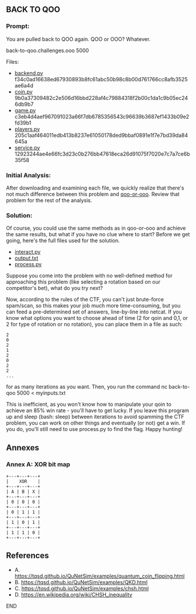 ## BACK TO QOO

### Prompt:
You are pulled back to QOO again. QOO or OOO? Whatever.

back-to-qoo.challenges.ooo 5000

Files:

- [backend.py](https://rbf-shadowhunter.github.io/ctf/2021_DEFCON_QUALS/back-to-qoo/backend.py) f34c0ad16638ed67930893b8fc61abc50b98c8b00d761766cc8afb3525ae6a4d
- [coin.py](https://rbf-shadowhunter.github.io/ctf/2021_DEFCON_QUALS/back-to-qoo/coin.py) 9b0a37309482c2e506d16bbd228af4c79884318f2b00c1da1c9b05ec246db9b7
- [game.py](https://rbf-shadowhunter.github.io/ctf/2021_DEFCON_QUALS/back-to-qoo/game.py) c3eb4d4aef967091023a66f7db6785356543c96639b3687ef1433b09e2fd39b1
- [players.py](https://rbf-shadowhunter.github.io/ctf/2021_DEFCON_QUALS/back-to-qoo/players.py) 205c1aaf464011edb413b8237e61050178ded9bbaf0891e1f7e7bd39da84645a
- [service.py](https://rbf-shadowhunter.github.io/ctf/2021_DEFCON_QUALS/back-to-qoo/service.py) 12923244ae4e66fc3d23c0b276bb47618eca26d91075f7020e7c7a7ce6b35f58

### Initial Analysis:
After downloading and examining each file, we quickly realize that there's not much difference between this problem and [qoo-or-ooo](https://rbf-shadowhunter.github.io/ctf/2021_DEFCON_QUALS/qoo-or-ooo/qoo-or-ooo.html).  Review that problem for the rest of the analysis.

### Solution:
Of course, you could use the same methods as in qoo-or-ooo and achieve the same results, but what if you have no clue where to start?  Before we get going, here's the full files used for the solution.

- [interact.py](https://rbf-shadowhunter.github.io/ctf/2021_DEFCON_QUALS/back-to-qoo/interact.py)
- [output.txt](https://rbf-shadowhunter.github.io/ctf/2021_DEFCON_QUALS/back-to-qoo/output.txt)
- [process.py](https://rbf-shadowhunter.github.io/ctf/2021_DEFCON_QUALS/back-to-qoo/process.py)

Suppose you come into the problem with no well-defined method for approaching this problem (like selecting a rotation based on our competitor's bet), what do you try next?

Now, according to the rules of the CTF, you can't just brute-force spam/scan, so this makes your job much more time-consuming, but you can feed a pre-determined set of answers, line-by-line into netcat.  If you know what options you want to choose ahead of time (2 for qoin and 0,1, or 2 for type of rotation or no rotation), you can place them in a file as such:
```
2
0
2
1
2
0
2
2
...
```
for as many iterations as you want.  Then, you run the command nc back-to-qoo 5000 < myinputs.txt

This is inefficient, as you won't know how to manipulate your qoin to achieve an 85% win rate - you'll have to get lucky.  If you leave this program up and sleep (bash: sleep) between iterations to avoid spamming the CTF problem, you can work on other things and eventually (or not) get a win.  If you do, you'll still need to use process.py to find the flag.  Happy hunting!

## Annexes
### Annex A: XOR bit map
```
+---+---+---+
|    XOR    |
+---+---+---+
| A | B | X |
+---+---+---+
| 0 | 0 | 0 |
+---+---+---+
| 0 | 1 | 1 |
+---+---+---+
| 1 | 0 | 1 |
+---+---+---+
| 1 | 1 | 0 |
+---+---+---+
```

## References
- A. https://tqsd.github.io/QuNetSim/examples/quantum_coin_flipping.html
- B. https://tqsd.github.io/QuNetSim/examples/QKD.html
- C. https://tqsd.github.io/QuNetSim/examples/chsh.html
- D. https://en.wikipedia.org/wiki/CHSH_inequality

END

